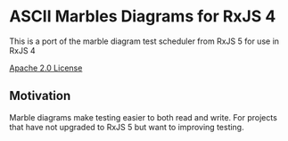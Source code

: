 # ASCII Marbles Diagrams for RxJS 4

This is a port of the marble diagram test scheduler from RxJS 5 for use in RxJS 4 

[Apache 2.0 License](LICENSE.txt)

## Motivation 

Marble diagrams make testing easier to both read and write. For projects that have not upgraded to RxJS 5 but want to improving testing.

